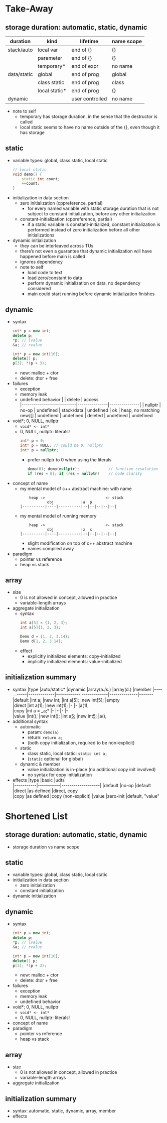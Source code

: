 Take-Away
=========
## storage duration: automatic, static, dynamic
| duration      | kind          | lifetime         | name scope      
|---------------|---------------|------------------|----------------
| stack/auto    | local var     | end of {}        | {}
|               | parameter     | end of {}        | {}
|               | temporary*    | end of expr      | no name
| data/static   | global        | end of prog      | global
|               | class static  | end of prog      | class
|               | local static* | end of prog      | {}
| dynamic       |               | user controlled  | no name

* note to self
    * temporary has storage duration, in the sense that the destructor is called
    * local static seems to have no name outside of the {}, even though it has 
    storage

## static
* variable types: global, class static, local static
    ```cpp
    // local static
    void demo() {
        static int count;
        ++count;
    }
    ```
* initialization in data section
    * zero initialization (cppreference, partial)
        * for every named variable with static storage duration that is not 
        subject to constant initialization, before any other initialization
    * constant-initialization (cppreference, partial)
        * if a static variable is constant-initialized, constant initialization 
        is performed instead of zero initialization before all other 
        initializations
* dynamic initialization
    * they can be interleaved across TUs
    * there’s not even a guarantee that dynamic initialization will have
    happened before main is called
    * ignores dependency
    * note to self
        * load code to text
        * load zero/constant to data
        * perform dynamic initialization on data, no dependency considered
        * main could start running before dynamic initialization finishes
    
## dynamic
* syntax
    ```cpp
    int* p = new int;
    delete p;
    *p; // lvalue
    &a; // rvalue

    int* p = new int[10];
    delete[] p;
    p[3]; *(p + 3);

    ```
    * new: malloc + ctor
    * delete: dtor + free
* failures
    * exception
    * memory leak
    * undefined behavior
        |                           | delete        | access         
        |---------------------------|---------------|---------------|
        | nullptr                   | no-op         | undefined
        | stack/data                | undefined     | ok
        | heap, no matching new/[]  | undefined     | undefined
        | deleted                   | undefined     | undefined
* void*; 0, NULL, nullptr
    * `void* <- int*`
    * 0, NULL, nullptr: literals!
        ```cpp
        int* p = 0;
        int* p = NULL; // could be 0, nullptr
        int* p = nullptr; 
        ```
        * prefer nullptr to 0 when using the literals
            ```cpp
            demo(0); demo(nullptr);             // function resolution
            if (res = 0); if (res = nullptr)    // code clarity
            ```
* concept of name
    * my mental model of c++ abstract machine: with name
        ```
            heap ->                           <- stack
                    obj            |a  p
        |----------|----|----------|--|--|--|--|--|
        ```
    * my mental model of running memory
        ```
            heap ->                           <- stack
                    obj            |x  x
        |----------|----|----------|--|--|--|--|--|
        ```
        * slight modification on top of c++ abstract machine
        * names compiled away
* paradigm
    * pointer vs reference
    * heap vs stack

## array 
* size
    * 0 is not allowed in concept, allowed in practice
    * variable-length arrays
* aggregate initialization
    * syntax
        ```cpp
        int a[5] = {1, 2, 3};
        int a[5]{1, 2, 3};

        Demo d = {1, 2, 3.14};
        Demo d{1, 2, 3.14};
        ```
    * effect
        * explicitly initialized elements: copy-initialized
        * implicitly initialized elements: value-initialized

## initialization summary
* syntax
    |type       |auto/static* |dynamic     |array(a./s.) |array(d.)     |member 
    |-----------|-------------|------------|-------------|--------------|-------
    |default    |int a;       |new int;    |int a[5];    |new int[5];   |empty  
    |direct     |int a(1);    |new int(1); |-            |-             |a(1),  
    |copy       |int a = _a;* |-           |-            |-             |-      
    |value      |int();       |new int();  |int a[5]();  |new int[5](); |a(),   
* additional syntax
    * automatic
        * param: `demo(a)`
        * return: `return a;`
        * (both copy initialization, required to be non-explicit)
    * static
        * class static, local static: `static int a;`
        * (`static` optional for global)
     * dynamic & member
        * value initialization is in-place (no additional copy init involved)
        * no syntax for copy initialization
* effects
    |type       |basic      |udts             
    |-----------|-----------|-------------------|
    |default    |no-op      |default            
    |direct     |as defined |direct, copy     
    |copy       |as defined |copy (non-explicit)
    |value      |zero-init  |default, "value"
 
Shortened List
==============
## storage duration: automatic, static, dynamic
* storage duration vs name scope

## static
* variable types: global, class static, local static
* initialization in data section
    * zero initialization
    * constant initialization
* dynamic initialization

## dynamic
* syntax
    ```cpp
    int* p = new int;
    delete p;
    *p; // lvalue
    &a; // rvalue

    int* p = new int[10];
    delete[] p;
    p[3]; *(p + 3);
    ```
    * new: malloc + ctor
    * delete: dtor + free
* failures
    * exception
    * memory leak
    * undefined behavior
* void*; 0, NULL, nullptr
    * `void* <- int*`
    * 0, NULL, nullptr: literals!
* concept of name
* paradigm
    * pointer vs reference
    * heap vs stack

## array
* size
    * 0 is not allowed in concept, allowed in practice
    * variable-length arrays
* aggregate initialization

## initialization summary
* syntax: automatic, static, dynamic, array, member
* effects